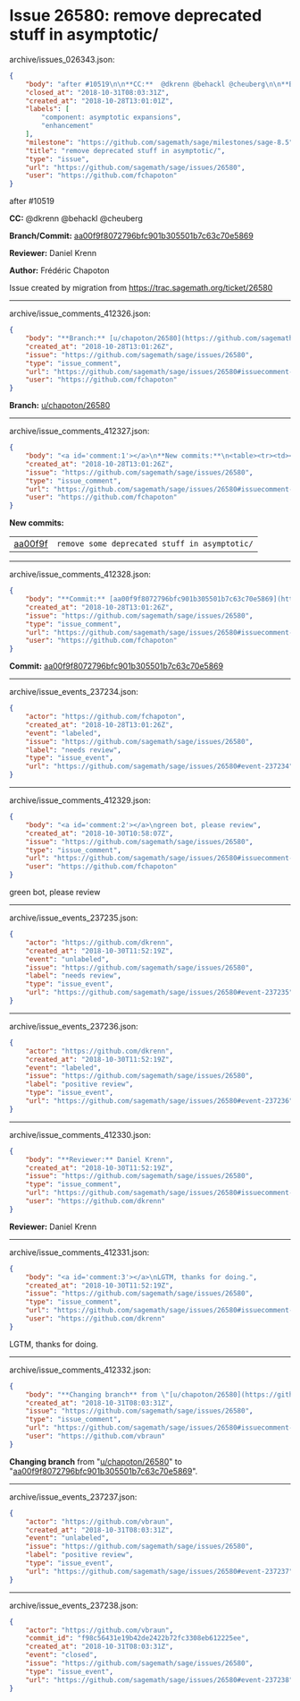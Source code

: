 # Issue 26580: remove deprecated stuff in asymptotic/

archive/issues_026343.json:
```json
{
    "body": "after #10519\n\n**CC:**  @dkrenn @behackl @cheuberg\n\n**Branch/Commit:** [aa00f9f8072796bfc901b305501b7c63c70e5869](https://github.com/sagemath/sagetrac-mirror/commit/aa00f9f8072796bfc901b305501b7c63c70e5869)\n\n**Reviewer:** Daniel Krenn\n\n**Author:** Fr\u00e9d\u00e9ric Chapoton\n\nIssue created by migration from https://trac.sagemath.org/ticket/26580\n\n",
    "closed_at": "2018-10-31T08:03:31Z",
    "created_at": "2018-10-28T13:01:01Z",
    "labels": [
        "component: asymptotic expansions",
        "enhancement"
    ],
    "milestone": "https://github.com/sagemath/sage/milestones/sage-8.5",
    "title": "remove deprecated stuff in asymptotic/",
    "type": "issue",
    "url": "https://github.com/sagemath/sage/issues/26580",
    "user": "https://github.com/fchapoton"
}
```
after #10519

**CC:**  @dkrenn @behackl @cheuberg

**Branch/Commit:** [aa00f9f8072796bfc901b305501b7c63c70e5869](https://github.com/sagemath/sagetrac-mirror/commit/aa00f9f8072796bfc901b305501b7c63c70e5869)

**Reviewer:** Daniel Krenn

**Author:** Frédéric Chapoton

Issue created by migration from https://trac.sagemath.org/ticket/26580





---

archive/issue_comments_412326.json:
```json
{
    "body": "**Branch:** [u/chapoton/26580](https://github.com/sagemath/sagetrac-mirror/tree/u/chapoton/26580)",
    "created_at": "2018-10-28T13:01:26Z",
    "issue": "https://github.com/sagemath/sage/issues/26580",
    "type": "issue_comment",
    "url": "https://github.com/sagemath/sage/issues/26580#issuecomment-412326",
    "user": "https://github.com/fchapoton"
}
```

**Branch:** [u/chapoton/26580](https://github.com/sagemath/sagetrac-mirror/tree/u/chapoton/26580)



---

archive/issue_comments_412327.json:
```json
{
    "body": "<a id='comment:1'></a>\n**New commits:**\n<table><tr><td><a href=\"https://github.com/sagemath/sagetrac-mirror/commit/aa00f9f8072796bfc901b305501b7c63c70e5869\">aa00f9f</a></td><td><code>remove some deprecated stuff in asymptotic/</code></td></tr></table>\n",
    "created_at": "2018-10-28T13:01:26Z",
    "issue": "https://github.com/sagemath/sage/issues/26580",
    "type": "issue_comment",
    "url": "https://github.com/sagemath/sage/issues/26580#issuecomment-412327",
    "user": "https://github.com/fchapoton"
}
```

<a id='comment:1'></a>
**New commits:**
<table><tr><td><a href="https://github.com/sagemath/sagetrac-mirror/commit/aa00f9f8072796bfc901b305501b7c63c70e5869">aa00f9f</a></td><td><code>remove some deprecated stuff in asymptotic/</code></td></tr></table>




---

archive/issue_comments_412328.json:
```json
{
    "body": "**Commit:** [aa00f9f8072796bfc901b305501b7c63c70e5869](https://github.com/sagemath/sagetrac-mirror/commit/aa00f9f8072796bfc901b305501b7c63c70e5869)",
    "created_at": "2018-10-28T13:01:26Z",
    "issue": "https://github.com/sagemath/sage/issues/26580",
    "type": "issue_comment",
    "url": "https://github.com/sagemath/sage/issues/26580#issuecomment-412328",
    "user": "https://github.com/fchapoton"
}
```

**Commit:** [aa00f9f8072796bfc901b305501b7c63c70e5869](https://github.com/sagemath/sagetrac-mirror/commit/aa00f9f8072796bfc901b305501b7c63c70e5869)



---

archive/issue_events_237234.json:
```json
{
    "actor": "https://github.com/fchapoton",
    "created_at": "2018-10-28T13:01:26Z",
    "event": "labeled",
    "issue": "https://github.com/sagemath/sage/issues/26580",
    "label": "needs review",
    "type": "issue_event",
    "url": "https://github.com/sagemath/sage/issues/26580#event-237234"
}
```



---

archive/issue_comments_412329.json:
```json
{
    "body": "<a id='comment:2'></a>\ngreen bot, please review",
    "created_at": "2018-10-30T10:58:07Z",
    "issue": "https://github.com/sagemath/sage/issues/26580",
    "type": "issue_comment",
    "url": "https://github.com/sagemath/sage/issues/26580#issuecomment-412329",
    "user": "https://github.com/fchapoton"
}
```

<a id='comment:2'></a>
green bot, please review



---

archive/issue_events_237235.json:
```json
{
    "actor": "https://github.com/dkrenn",
    "created_at": "2018-10-30T11:52:19Z",
    "event": "unlabeled",
    "issue": "https://github.com/sagemath/sage/issues/26580",
    "label": "needs review",
    "type": "issue_event",
    "url": "https://github.com/sagemath/sage/issues/26580#event-237235"
}
```



---

archive/issue_events_237236.json:
```json
{
    "actor": "https://github.com/dkrenn",
    "created_at": "2018-10-30T11:52:19Z",
    "event": "labeled",
    "issue": "https://github.com/sagemath/sage/issues/26580",
    "label": "positive review",
    "type": "issue_event",
    "url": "https://github.com/sagemath/sage/issues/26580#event-237236"
}
```



---

archive/issue_comments_412330.json:
```json
{
    "body": "**Reviewer:** Daniel Krenn",
    "created_at": "2018-10-30T11:52:19Z",
    "issue": "https://github.com/sagemath/sage/issues/26580",
    "type": "issue_comment",
    "url": "https://github.com/sagemath/sage/issues/26580#issuecomment-412330",
    "user": "https://github.com/dkrenn"
}
```

**Reviewer:** Daniel Krenn



---

archive/issue_comments_412331.json:
```json
{
    "body": "<a id='comment:3'></a>\nLGTM, thanks for doing.",
    "created_at": "2018-10-30T11:52:19Z",
    "issue": "https://github.com/sagemath/sage/issues/26580",
    "type": "issue_comment",
    "url": "https://github.com/sagemath/sage/issues/26580#issuecomment-412331",
    "user": "https://github.com/dkrenn"
}
```

<a id='comment:3'></a>
LGTM, thanks for doing.



---

archive/issue_comments_412332.json:
```json
{
    "body": "**Changing branch** from \"[u/chapoton/26580](https://github.com/sagemath/sagetrac-mirror/tree/u/chapoton/26580)\" to \"[aa00f9f8072796bfc901b305501b7c63c70e5869](https://github.com/sagemath/sagetrac-mirror/commit/aa00f9f8072796bfc901b305501b7c63c70e5869)\".",
    "created_at": "2018-10-31T08:03:31Z",
    "issue": "https://github.com/sagemath/sage/issues/26580",
    "type": "issue_comment",
    "url": "https://github.com/sagemath/sage/issues/26580#issuecomment-412332",
    "user": "https://github.com/vbraun"
}
```

**Changing branch** from "[u/chapoton/26580](https://github.com/sagemath/sagetrac-mirror/tree/u/chapoton/26580)" to "[aa00f9f8072796bfc901b305501b7c63c70e5869](https://github.com/sagemath/sagetrac-mirror/commit/aa00f9f8072796bfc901b305501b7c63c70e5869)".



---

archive/issue_events_237237.json:
```json
{
    "actor": "https://github.com/vbraun",
    "created_at": "2018-10-31T08:03:31Z",
    "event": "unlabeled",
    "issue": "https://github.com/sagemath/sage/issues/26580",
    "label": "positive review",
    "type": "issue_event",
    "url": "https://github.com/sagemath/sage/issues/26580#event-237237"
}
```



---

archive/issue_events_237238.json:
```json
{
    "actor": "https://github.com/vbraun",
    "commit_id": "f98c56431e19b42de2422b72fc3308eb612225ee",
    "created_at": "2018-10-31T08:03:31Z",
    "event": "closed",
    "issue": "https://github.com/sagemath/sage/issues/26580",
    "type": "issue_event",
    "url": "https://github.com/sagemath/sage/issues/26580#event-237238"
}
```
